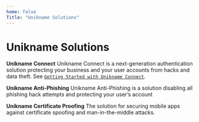 ```yaml
---
home: false
Title: "Unikname Solutions"
---
```


# Unikname Solutions

**Unikname Connect**
Unikname Connect is a next-generation authentication solution protecting your business and your user accounts from hacks and data theft. See [`Getting Started with Unikname Connect`](#GettingStartedWithUniknameConnect).

**Unikname Anti-Phishing**
Unikname Anti-Phishing is a solution disabling all phishing hack attempts and protecting your user’s account

**Unikname Certificate Proofing**
The solution for securing mobile apps against certificate spoofing and man-in-the-middle attacks.
